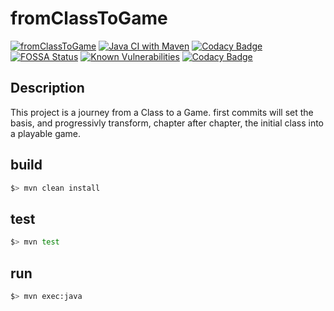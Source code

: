 # fromClassToGame

[![fromClassToGame](https://api.travis-ci.com/mcgivrer/fromClassToGame.svg?branch=main&status=passed)](https://travis-ci.org/mcgivrer/fromClassToGame "visit Travis-CI fromClassToGame project build page")
[![Java CI with Maven](https://github.com/mcgivrer/fromClassToGame/actions/workflows/maven.yml/badge.svg)](https://github.com/mcgivrer/fromClassToGame/actions/workflows/maven.yml)
[![Codacy Badge](https://api.codacy.com/project/badge/Grade/631ddda85cc24966bd29b8c1fcba10c5)](https://www.codacy.com/manual/mcgivrer/fromClassToGame?utm_source=github.com&utm_medium=referral&utm_content=mcgivrer/fromClassToGame&utm_campaign=Badge_Grade "visit Codacy fromClassToGame project quality page")
[![FOSSA Status](https://app.fossa.com/api/projects/git%2Bgithub.com%2Fmcgivrer%2FfromClassToGame.svg?type=shield)](https://app.fossa.com/projects/git%2Bgithub.com%2Fmcgivrer%2FfromClassToGame?ref=badge_shield)
[![Known Vulnerabilities](https://snyk.io//test/github/mcgivrer/fromClassToGame/badge.svg?targetFile=pom.xml)](https://snyk.io//test/github/mcgivrer/fromClassToGame?targetFile=pom.xml)
[![Codacy Badge](https://api.codacy.com/project/badge/Coverage/f043107cfc6844f9a05100a7460c3dd4)](https://www.codacy.com/manual/mcgivrer/fromClassToGame?utm_source=github.com&utm_medium=referral&utm_content=mcgivrer/fromClassToGame&utm_campaign=Badge_Coverage)


## Description

This project is a journey from a Class to a Game. first commits will set the basis, and progressivly transform, chapter after chapter, the initial class into a playable game.

## build

```bash
$> mvn clean install
```

## test

```bash
$> mvn test
```

## run

```bash
$> mvn exec:java
```


